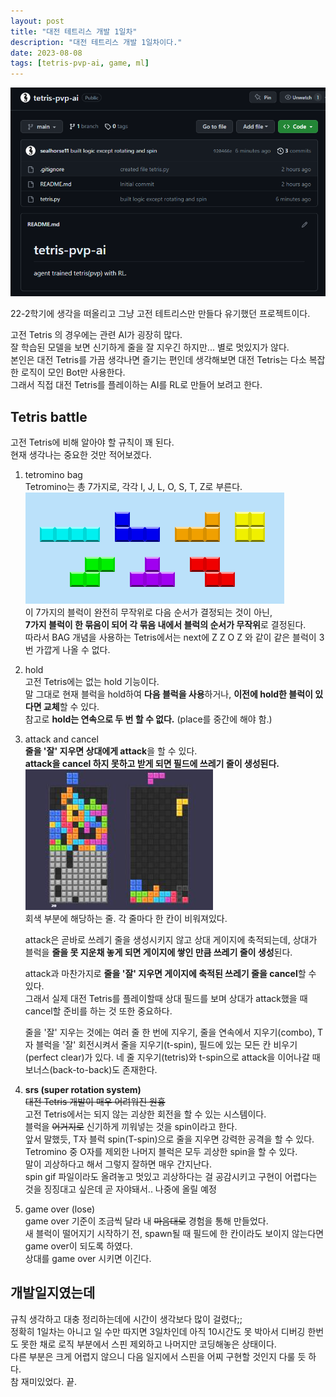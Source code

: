 ```yaml
---
layout: post
title: "대전 테트리스 개발 1일차"
description: "대전 테트리스 개발 1일차이다."
date: 2023-08-08
tags: [tetris-pvp-ai, game, ml]
---
```


![tetris-pvp-ai-repo](/images/tetris-pvp-ai.png)

22-2학기에 생각을 떠올리고 그냥 고전 테트리스만 만들다 유기했던 프로젝트이다.  
  
고전 Tetris 의 경우에는 관련 AI가 굉장히 많다.  
잘 학습된 모델을 보면 신기하게 줄을 잘 지우긴 하지만... 별로 멋있지가 않다.  
본인은 대전 Tetris를 가끔 생각나면 즐기는 편인데 생각해보면 대전 Tetris는 다소 복잡한 로직이 모인 Bot만 사용한다.  
그래서 직접 대전 Tetris를 플레이하는 AI를 RL로 만들어 보려고 한다.
  
## Tetris battle

고전 Tetris에 비해 알아야 할 규칙이 꽤 된다.  
현재 생각나는 중요한 것만 적어보겠다.  

1. tetromino bag  
    Tetromino는 총 7가지로, 각각 I, J, L, O, S, T, Z로 부른다.  
    ![tetromino](/images/tetromino.png)  
    이 7가지의 블럭이 완전히 무작위로 다음 순서가 결정되는 것이 아닌,  
    **7가지 블럭이 한 묶음이 되어 각 묶음 내에서 블럭의 순서가 무작위**로 결정된다.  
    따라서 BAG 개념을 사용하는 Tetris에서는 next에 Z Z O Z 와 같이 같은 블럭이 3번 가깝게 나올 수 없다.
2. hold  
    고전 Tetris에는 없는 hold 기능이다.  
    말 그대로 현재 블럭을 hold하여 **다음 블럭을 사용**하거나, **이전에 hold한 블럭이 있다면 교체**할 수 있다.  
    참고로 **hold는 연속으로 두 번 할 수 없다.** (place를 중간에 해야 함.)
3. attack and cancel  
    **줄을 '잘' 지우면 상대에게 attack**을 할 수 있다.  
    **attack을 cancel 하지 못하고 받게 되면 필드에 쓰레기 줄이 생성된다.**
    ![garbage-line](/images/garbage.jpg)  
    회색 부분에 해당하는 줄. 각 줄마다 한 칸이 비워져있다.  
  
    attack은 곧바로 쓰레기 줄을 생성시키지 않고 상대 게이지에 축적되는데, 상대가 블럭을 **줄을 못 지운채 놓게 되면 게이지에 쌓인 만큼 쓰레기 줄이 생성**된다.  
  
    attack과 마찬가지로 **줄을 '잘' 지우면 게이지에 축적된 쓰레기 줄을 cancel**할 수 있다.  
    그래서 실제 대전 Tetris를 플레이할때 상대 필드를 보며 상대가 attack했을 때 cancel할 준비를 하는 것 또한 중요하다.
  
    줄을 '잘' 지우는 것에는 여러 줄 한 번에 지우기, 줄을 연속에서 지우기(combo), T자 블럭을 '잘' 회전시켜서 줄을 지우기(t-spin), 필드에 있는 모든 칸 비우기(perfect clear)가 있다.
    네 줄 지우기(tetris)와 t-spin으로 attack을 이어나갈 때 보너스(back-to-back)도 존재한다.

4. **srs (super rotation system)**  
   ~~대전 Tetris 개발이 매우 어려워진 원흉~~  
   고전 Tetris에서는 되지 않는 괴상한 회전을 할 수 있는 시스템이다.  
   블럭을 ~~어거지로~~ 신기하게 끼워넣는 것을 spin이라고 한다.  
   앞서 말했듯, T자 블럭 spin(T-spin)으로 줄을 지우면 강력한 공격을 할 수 있다.  
   Tetromino 중 O자를 제외한 나머지 블럭은 모두 괴상한 spin을 할 수 있다.  
   말이 괴상하다고 해서 그렇지 잘하면 매우 간지난다.  
   spin gif 파일이라도 올려놓고 멋있고 괴상하다는 걸 공감시키고 구현이 어렵다는 것을 징징대고 싶은데 곧 자야돼서.. 나중에 올릴 예정

5. game over (lose)  
    game over 기준이 조금씩 달라 내 ~~마음대로~~ 경험을 통해 만들었다.  
    새 블럭이 떨어지기 시작하기 전, spawn될 때 필드에 한 칸이라도 보이지 않는다면 game over이 되도록 하였다.  
    상대를 game over 시키면 이긴다.

## 개발일지였는데

규칙 생각하고 대충 정리하는데에 시간이 생각보다 많이 걸렸다;;  
정확히 1일차는 아니고 일 수만 따지면 3일차인데 아직 10시간도 못 박아서 디버깅 한번도 못한 채로 로직 부분에서 스핀 제외하고 나머지만 코딩해놓은 상태이다.  
다른 부분은 크게 어렵지 않으니 다음 일지에서 스핀을 어찌 구현할 것인지 다룰 듯 하다.  
참 재미있었다. 끝.
